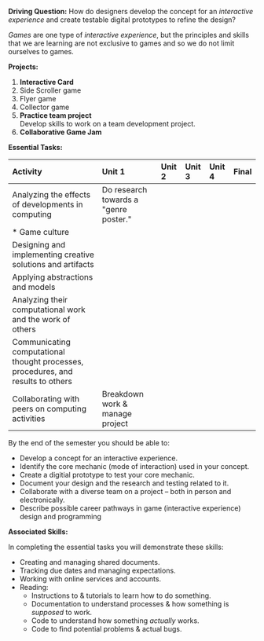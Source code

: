 **Driving Question:** How do designers develop the concept for an *interactive experience* and create testable digital prototypes to refine the design?

*Games* are one type of *interactive experience*, but the principles and skills that we are learning are not exclusive to games and so we do not limit ourselves to games.

**Projects:**

1. **Interactive Card**
1. Side Scroller game
1. Flyer game
1. Collector game
1. **Practice team project**  
Develop skills to work on a team development project.
1. **Collaborative Game Jam**

**Essential Tasks:**

| Activity | Unit 1 | Unit 2 | Unit 3 | Unit 4 | Final |
| :---     | :---   | :---   | :---   | :---   | :---  |
| Analyzing the effects of developments in computing | Do research towards a "genre poster." |
| * Game culture |
| Designing and implementing creative solutions and artifacts | 
| Applying abstractions and models |  |
| Analyzing their computational work and the work of others |  |
| Communicating computational thought processes, procedures, and results to others |  |
| Collaborating with peers on computing activities | Breakdown work & manage project |

By the end of the semester you should be able to:

* Develop a concept for an interactive experience.
* Identify the core mechanic (mode of interaction) used in your concept.
* Create a digitial prototype to test your core mechanic.
* Document your design and the research and testing related to it.
* Collaborate with a diverse team on a project – both in person and electronically.
* Describe possible career pathways in game (interactive experience) design and programming

**Associated Skills:**

In completing the essential tasks you will demonstrate these skills:

* Creating and managing shared documents.
* Tracking due dates and managing expectations.
* Working with online services and accounts.
* Reading:
  - Instructions to & tutorials to learn how to do something.
  - Documentation to understand processes & how something is *supposed* to work.
  - Code to understand how something *actually* works.
  - Code to find potential problems & actual bugs.
